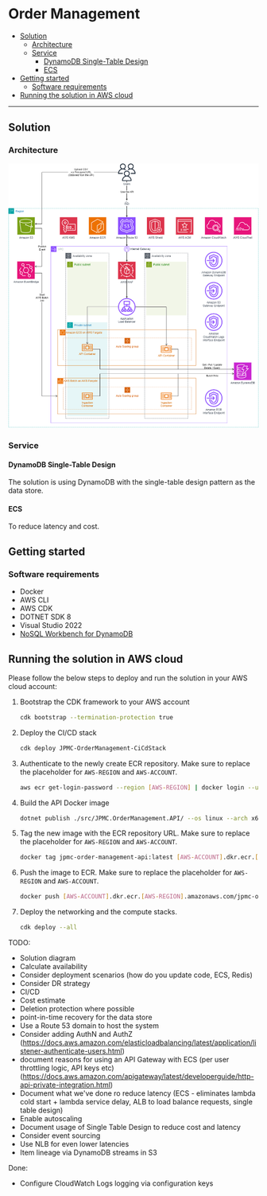 # Order Management

- [Solution](#solution)
  - [Architecture](#architecture)
  - [Service](#service)
    - [DynamoDB Single-Table Design](#dynamodb-single-table-design)
    - [ECS](#ecs)
- [Getting started](#getting-started)
  - [Software requirements](#software-requirements)
- [Running the solution in AWS cloud](#running-the-solution-in-aws-cloud)

---

## Solution

### Architecture

![Architecture Diagram](./resources/architecture.drawio.png)

### Service

#### DynamoDB Single-Table Design

The solution is using DynamoDB with the single-table design pattern as the data store.

#### ECS

To reduce latency and cost.

## Getting started

### Software requirements

- Docker
- AWS CLI
- AWS CDK
- DOTNET SDK 8
- Visual Studio 2022
- [NoSQL Workbench for DynamoDB](https://docs.aws.amazon.com/amazondynamodb/latest/developerguide/workbench.html)

## Running the solution in AWS cloud

Please follow the below steps to deploy and run the solution in your AWS cloud account:

1. Bootstrap the CDK framework to your AWS account

    ```bash
    cdk bootstrap --termination-protection true
    ```

2. Deploy the CI/CD stack

    ```bash
    cdk deploy JPMC-OrderManagement-CiCdStack
    ```

3. Authenticate to the newly create ECR repository. Make sure to replace the placeholder for `AWS-REGION` and `AWS-ACCOUNT`.

    ```bash
    aws ecr get-login-password --region [AWS-REGION] | docker login --username AWS --password-stdin [AWS-ACCOUNT].dkr.ecr.[AWS-REGION].amazonaws.com
    ```

4. Build the API Docker image

    ```bash
    dotnet publish ./src/JPMC.OrderManagement.API/ --os linux --arch x64 /t:PublishContainer
    ```

5. Tag the new image with the ECR repository URL. Make sure to replace the placeholder for `AWS-REGION` and `AWS-ACCOUNT`.

    ```bash
    docker tag jpmc-order-management-api:latest [AWS-ACCOUNT].dkr.ecr.[AWS-REGION].amazonaws.com/jpmc-order-management-api:latest
    ```

6. Push the image to ECR. Make sure to replace the placeholder for `AWS-REGION` and `AWS-ACCOUNT`.

    ```bash
    docker push [AWS-ACCOUNT].dkr.ecr.[AWS-REGION].amazonaws.com/jpmc-order-management-api:latest
    ```

7. Deploy the networking and the compute stacks.

    ```bash
    cdk deploy --all
    ```


TODO:

- Solution diagram
- Calculate availability
- Consider deployment scenarios (how do you update code, ECS, Redis)
- Consider DR strategy
- CI/CD
- Cost estimate
- Deletion protection where possible
- point-in-time recovery for the data store
- Use a Route 53 domain to host the system
- Consider adding AuthN and AuthZ (https://docs.aws.amazon.com/elasticloadbalancing/latest/application/listener-authenticate-users.html)
- document reasons for using an API Gateway with ECS (per user throttling logic, API keys etc) (https://docs.aws.amazon.com/apigateway/latest/developerguide/http-api-private-integration.html)
- Document what we've done ro reduce latency (ECS - eliminates lambda cold start + lambda service delay, ALB to load balance requests, single table design)
- Enable autoscaling
- Document usage of Single Table Design to reduce cost and latency
- Consider event sourcing
- Use NLB for even lower latencies
- Item lineage via DynamoDB streams in S3

Done:

- Configure CloudWatch Logs logging via configuration keys